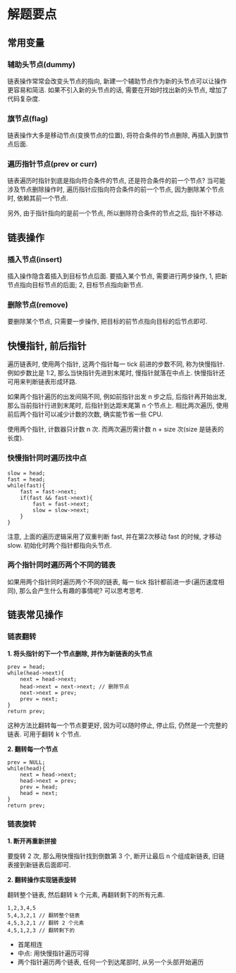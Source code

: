 # 解题要点

## 常用变量

### 辅助头节点(dummy)

链表操作常常会改变头节点的指向, 新建一个辅助节点作为新的头节点可以让操作更容易和简洁. 如果不引入新的头节点的话, 需要在开始时找出新的头节点, 增加了代码复杂度.

### 旗节点(flag)

链表操作大多是移动节点(变换节点的位置), 将符合条件的节点删除, 再插入到旗节点后面.

### 遍历指针节点(prev or curr)

链表遍历时指针到底是指向符合条件的节点, 还是符合条件的前一个节点? 当可能涉及节点删除操作时, 遍历指针应指向符合条件的前一个节点, 因为删除某个节点时, 依赖其前一个节点.

另外, 由于指针指向的是前一个节点, 所以删除符合条件的节点之后, 指针不移动.

## 链表操作

### 插入节点(insert)

插入操作隐含着插入到目标节点后面. 要插入某个节点, 需要进行两步操作, 1, 把新节点指向目标节点的后面; 2, 目标节点指向新节点.

### 删除节点(remove)

要删除某个节点, 只需要一步操作, 把目标的前节点指向目标的后节点即可.

## 快慢指针, 前后指针

遍历链表时, 使用两个指针, 这两个指针每一 tick 前进的步数不同, 称为快慢指针. 例如步数比是 1:2, 那么当快指针先进到末尾时, 慢指针就落在中点上. 快慢指针还可用来判断链表形成环路.

如果两个指针遍历的出发间隔不同, 例如前指针出发 n 步之后, 后指针再开始出发, 那么当前指针行进到末尾时, 后指针到达距末尾第 n 个节点上. 相比两次遍历, 使用前后两个指针可以减少计数的次数, 确实能节省一些 CPU.

使用两个指针, 计数器只计数 n 次. 而两次遍历需计数 n + size 次(size 是链表的长度).

### 快慢指针同时遍历找中点

	slow = head;
	fast = head;
	while(fast){
		fast = fast->next;
		if(fast && fast->next){
			fast = fast->next;
			slow = slow->next;
		}
	}

注意, 上面的遍历逻辑采用了双重判断 fast, 并在第2次移动 fast 的时候, 才移动 slow. 初始化时两个指针都指向头节点.

### 两个指针同时遍历两个不同的链表

如果用两个指针同时遍历两个不同的链表, 每一 tick 指针都前进一步(遍历速度相同), 那么会产生什么有趣的事情呢? 可以思考思考.

## 链表常见操作

### 链表翻转

**1. 将头指针的下一个节点删除, 并作为新链表的头节点**

	prev = head;
	while(head->next){
		next = head->next;
		head->next = next->next; // 删除节点
		next->next = prev;
		prev = next;
	}
	return prev;

这种方法比翻转每一个节点要更好, 因为可以随时停止, 停止后, 仍然是一个完整的链表. 可用于翻转 k 个节点.

**2. 翻转每一个节点**

	prev = NULL;
	while(head){
		next = head->next;
		head->next = prev;
		prev = head;
		head = next;
	}
	return prev;

### 链表旋转

**1. 断开再重新拼接**

要旋转 2 次, 那么用快慢指针找到倒数第 3 个, 断开让最后 n 个组成新链表, 旧链表接到新链表后面即可.

**2. 翻转操作实现链表旋转**

翻转整个链表, 然后翻转 k 个元素, 再翻转剩下的所有元素.

	1,2,3,4,5
	5,4,3,2,1 // 翻转整个链表
	4,5,3,2,1 // 翻转 2 个元素
	4,5,1,2,3 // 翻转剩下的


* 首尾相连
* 中点: 用快慢指针遍历可得
* 两个指针遍历两个链表, 任何一个到达尾部时, 从另一个头部开始遍历

